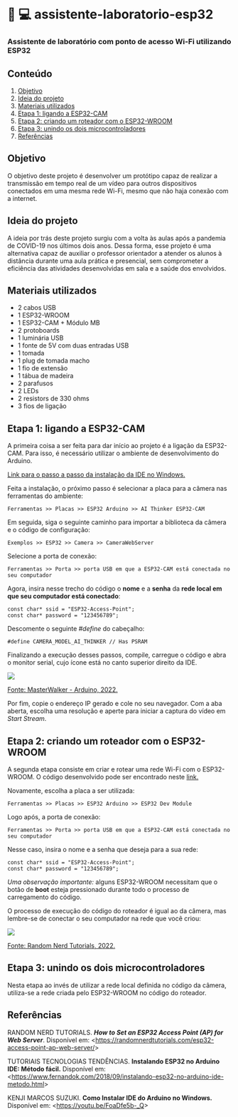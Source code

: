 # :information_desk_person: :computer: assistente-laboratorio-esp32

  ### Assistente de laboratório com ponto de acesso Wi-Fi utilizando ESP32

## Conteúdo

1. [Objetivo](https://github.com/nairamouras/assistente-laboratorio-esp32/blob/main/README.md#objetivo)
2. [Ideia do projeto](https://github.com/nairamouras/assistente-laboratorio-esp32/blob/main/README.md#ideia-do-projeto)
3. [Materiais utilizados](https://github.com/nairamouras/assistente-laboratorio-esp32/blob/main/README.md#materiais-utilizados)
4. [Etapa 1: ligando a ESP32-CAM](https://github.com/nairamouras/assistente-laboratorio-esp32/blob/main/README.md#etapa-1-ligando-a-esp32-cam)
5. [Etapa 2: criando um roteador com o ESP32-WROOM](https://github.com/nairamouras/assistente-laboratorio-esp32/blob/main/README.md#etapa-2-criando-um-roteador-com-o-esp32-wroom)
6. [Etapa 3: unindo os dois microcontroladores](https://github.com/nairamouras/assistente-laboratorio-esp32/blob/main/README.md#etapa-3-unindo-os-dois-microcontroladores)
7. [Referências](https://github.com/nairamouras/assistente-laboratorio-esp32/blob/main/README.md#referências)

## Objetivo

  O objetivo deste projeto é desenvolver um protótipo capaz de realizar a transmissão em tempo real de um vídeo para outros dispositivos conectados em uma mesma rede Wi-Fi, mesmo que não haja conexão com a internet.

## Ideia do projeto

  A ideia por trás deste projeto surgiu com a volta às aulas após a pandemia de COVID-19 nos últimos dois anos. Dessa forma, esse projeto é uma alternativa capaz de auxiliar o professor orientador a atender os alunos à distância durante uma aula prática e presencial, sem comprometer a eficiência das atividades desenvolvidas em sala e a saúde dos envolvidos.
  
## Materiais utilizados

- 2 cabos USB
- 1 ESP32-WROOM
- 1 ESP32-CAM + Módulo MB
- 2 protoboards
- 1 luminária USB
- 1 fonte de 5V com duas entradas USB
- 1 tomada
- 1 plug de tomada macho
- 1 fio de extensão
- 1 tábua de madeira
- 2 parafusos
- 2 LEDs
- 2 resistors de 330 ohms
- 3 fios de ligação

## Etapa 1: ligando a ESP32-CAM

  A primeira coisa a ser feita para dar início ao projeto é a ligação da ESP32-CAM. Para isso, é necessário utilizar o ambiente de desenvolvimento do Arduino.  
  
  [Link para o passo a passo da instalação da IDE no Windows.](https://youtu.be/FoaDfe5b-_Q)
  
  Feita a instalação, o próximo passo é selecionar a placa para a câmera nas ferramentas do ambiente:
  
    Ferramentas >> Placas >> ESP32 Arduino >> AI Thinker ESP32-CAM
  
  Em seguida, siga o seguinte caminho para importar a biblioteca da câmera e o código de configuração:
  
    Exemplos >> ESP32 >> Camera >> CameraWebServer
    
  Selecione a porta de conexão:
  
    Ferramentas >> Porta >> porta USB em que a ESP32-CAM está conectada no seu computador
    
  Agora, insira nesse trecho do código o **nome** e a **senha** da **rede local em que seu computador está conectado**:
  
    const char* ssid = "ESP32-Access-Point";
    const char* password = "123456789";
   
  Descomente o seguinte *#define* do cabeçalho:
   
    #define CAMERA_MODEL_AI_THINKER // Has PSRAM
  
  Finalizando a execução desses passos, compile, carregue o código e abra o monitor serial, cujo ícone está no canto superior direito da IDE.
  
   ![](https://blogmasterwalkershop.com.br/wp-content/uploads/2016/12/img01_arduino_exibindo_e_lendo_dados_da_serial.jpg)
  
   [Fonte: MasterWalker - Arduino, 2022.](https://blogmasterwalkershop.com.br/arduino/arduino-exibindo-e-lendo-dados-da-serial)
  
   Por fim, copie o endereço IP gerado e cole no seu navegador. Com a aba aberta, escolha uma resolução e aperte para iniciar a captura do vídeo em *Start Stream*. 
  
## Etapa 2: criando um roteador com o ESP32-WROOM

  A segunda etapa consiste em criar e rotear uma rede Wi-Fi com o ESP32-WROOM. O código desenvolvido pode ser encontrado neste [link.](https://randomnerdtutorials.com/esp32-access-point-ap-web-server/)
  
  Novamente, escolha a placa a ser utilizada:
  
    Ferramentas >> Placas >> ESP32 Arduino >> ESP32 Dev Module
    
  Logo após, a porta de conexão:
  
    Ferramentas >> Porta >> porta USB em que a ESP32-CAM está conectada no seu computador
  
  Nesse caso, insira o nome e a senha que deseja para a sua rede:
  
    const char* ssid = "ESP32-Access-Point";
    const char* password = "123456789";
    
  *Uma observação importante:* alguns ESP32-WROOM necessitam que o botão de **boot** esteja pressionado durante todo o processo de carregamento do código.
  
  O processo de execução do código do roteador é igual ao da câmera, mas lembre-se de conectar o seu computador na rede que você criou:
  
  ![](https://blogmasterwalkershop.com.br/wp-content/uploads/2016/12/img01_arduino_exibindo_e_lendo_dados_da_serial.jpg)
  
  [Fonte: Random Nerd Tutorials, 2022.](https://blogmasterwalkershop.com.br/arduino/arduino-exibindo-e-lendo-dados-da-serial)

## Etapa 3: unindo os dois microcontroladores

  Nesta etapa ao invés de utilizar a rede local definida no código da câmera, utiliza-se a rede criada pelo ESP32-WROOM no código do roteador. 

## Referências

RANDOM NERD TUTORIALS. ***How to Set an ESP32 Access Point (AP) for Web Server***. Disponível em: <<https://randomnerdtutorials.com/esp32-access-point-ap-web-server/>>

TUTORIAIS TECNOLOGIAS TENDÊNCIAS. **Instalando ESP32 no Arduino IDE: Método fácil.** Disponível em: <<https://www.fernandok.com/2018/09/instalando-esp32-no-arduino-ide-metodo.html>>

KENJI MARCOS SUZUKI. **Como Instalar IDE do Arduino no Windows.** Disponível em: <<https://youtu.be/FoaDfe5b-_Q>>

